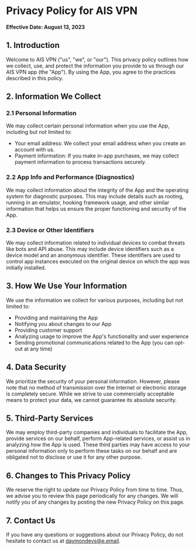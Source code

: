# Privacy Policy for AIS VPN

**Effective Date: August 13, 2023**

## 1. Introduction

Welcome to AIS VPN ("us", "we", or "our"). This privacy policy outlines how we collect, use, and protect the information you provide to us through our AIS VPN app (the "App"). By using the App, you agree to the practices described in this policy.

## 2. Information We Collect

### 2.1 Personal Information

We may collect certain personal information when you use the App, including but not limited to:
- Your email address: We collect your email address when you create an account with us.
- Payment information: If you make in-app purchases, we may collect payment information to process transactions securely.

### 2.2 App Info and Performance (Diagnostics)

We may collect information about the integrity of the App and the operating system for diagnostic purposes. This may include details such as rooting, running in an emulator, hooking framework usage, and other similar information that helps us ensure the proper functioning and security of the App.

### 2.3 Device or Other Identifiers

We may collect information related to individual devices to combat threats like bots and API abuse. This may include device identifiers such as a device model and an anonymous identifier. These identifiers are used to control app instances executed on the original device on which the app was initially installed.

## 3. How We Use Your Information

We use the information we collect for various purposes, including but not limited to:
- Providing and maintaining the App
- Notifying you about changes to our App
- Providing customer support
- Analyzing usage to improve the App's functionality and user experience
- Sending promotional communications related to the App (you can opt-out at any time)

## 4. Data Security

We prioritize the security of your personal information. However, please note that no method of transmission over the Internet or electronic storage is completely secure. While we strive to use commercially acceptable means to protect your data, we cannot guarantee its absolute security.

## 5. Third-Party Services

We may employ third-party companies and individuals to facilitate the App, provide services on our behalf, perform App-related services, or assist us in analyzing how the App is used. These third parties may have access to your personal information only to perform these tasks on our behalf and are obligated not to disclose or use it for any other purpose.

## 6. Changes to This Privacy Policy

We reserve the right to update our Privacy Policy from time to time. Thus, we advise you to review this page periodically for any changes. We will notify you of any changes by posting the new Privacy Policy on this page.

## 7. Contact Us

If you have any questions or suggestions about our Privacy Policy, do not hesitate to contact us at [daymondevs@e.email](mailto:daymondevs@e.email).
